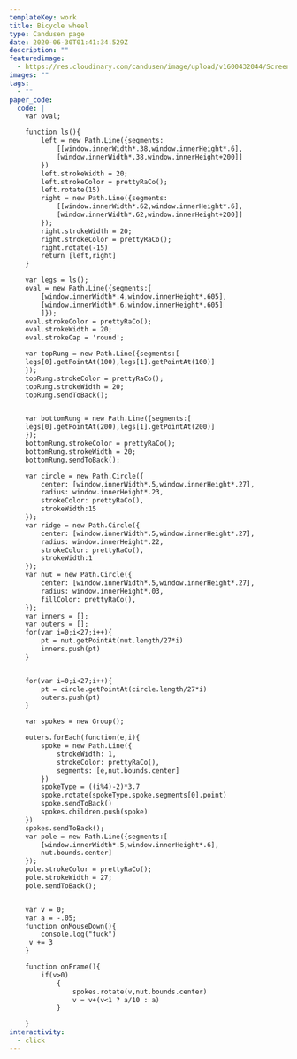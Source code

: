 ```yaml
---
templateKey: work
title: Bicycle wheel
type: Candusen page
date: 2020-06-30T01:41:34.529Z
description: ""
featuredimage:
  - https://res.cloudinary.com/candusen/image/upload/v1600432044/Screen_Shot_2020-09-18_at_8.26.55_AM_csfltc.png
images: ""
tags:
  - ""
paper_code:
  code: |
    var oval;

    function ls(){
    	left = new Path.Line({segments:
    		[[window.innerWidth*.38,window.innerHeight*.6],
    		[window.innerWidth*.38,window.innerHeight+200]]
    	})
    	left.strokeWidth = 20;
    	left.strokeColor = prettyRaCo();
    	left.rotate(15)
    	right = new Path.Line({segments:
    		[[window.innerWidth*.62,window.innerHeight*.6],
    		[window.innerWidth*.62,window.innerHeight+200]]
    	});
    	right.strokeWidth = 20;
    	right.strokeColor = prettyRaCo();
    	right.rotate(-15)
    	return [left,right]
    }

    var legs = ls();
    oval = new Path.Line({segments:[
    	[window.innerWidth*.4,window.innerHeight*.605],
    	[window.innerWidth*.6,window.innerHeight*.605]
    	]});
    oval.strokeColor = prettyRaCo();
    oval.strokeWidth = 20;
    oval.strokeCap = 'round';

    var topRung = new Path.Line({segments:[
    legs[0].getPointAt(100),legs[1].getPointAt(100)]
    });
    topRung.strokeColor = prettyRaCo();
    topRung.strokeWidth = 20;
    topRung.sendToBack();


    var bottomRung = new Path.Line({segments:[
    legs[0].getPointAt(200),legs[1].getPointAt(200)]
    });
    bottomRung.strokeColor = prettyRaCo();
    bottomRung.strokeWidth = 20;
    bottomRung.sendToBack();

    var circle = new Path.Circle({
        center: [window.innerWidth*.5,window.innerHeight*.27],
        radius: window.innerHeight*.23,
        strokeColor: prettyRaCo(),
        strokeWidth:15
    });
    var ridge = new Path.Circle({
        center: [window.innerWidth*.5,window.innerHeight*.27],
        radius: window.innerHeight*.22,
        strokeColor: prettyRaCo(),
        strokeWidth:1
    });
    var nut = new Path.Circle({
        center: [window.innerWidth*.5,window.innerHeight*.27],
        radius: window.innerHeight*.03,
        fillColor: prettyRaCo(),
    });
    var inners = [];
    var outers = [];
    for(var i=0;i<27;i++){
    	pt = nut.getPointAt(nut.length/27*i)
    	inners.push(pt)
    }


    for(var i=0;i<27;i++){
    	pt = circle.getPointAt(circle.length/27*i)
    	outers.push(pt)
    }

    var spokes = new Group();

    outers.forEach(function(e,i){
    	spoke = new Path.Line({
    		strokeWidth: 1,
    		strokeColor: prettyRaCo(),
    		segments: [e,nut.bounds.center]
    	})
    	spokeType = ((i%4)-2)*3.7
    	spoke.rotate(spokeType,spoke.segments[0].point)
    	spoke.sendToBack()
    	spokes.children.push(spoke)
    })
    spokes.sendToBack();
    var pole = new Path.Line({segments:[
    	[window.innerWidth*.5,window.innerHeight*.6],
    	nut.bounds.center]
    });
    pole.strokeColor = prettyRaCo();
    pole.strokeWidth = 27;
    pole.sendToBack();


    var v = 0;
    var a = -.05;
    function onMouseDown(){
    	console.log("fuck")
     v += 3
    }

    function onFrame(){
    	if(v>0)
    		{
    			spokes.rotate(v,nut.bounds.center)
    			v = v+(v<1 ? a/10 : a)
    		}

    }
interactivity:
  - click
---
```

